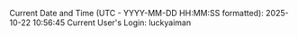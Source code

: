 Current Date and Time (UTC - YYYY-MM-DD HH:MM:SS formatted): 2025-10-22 10:56:45
Current User's Login: luckyaiman
